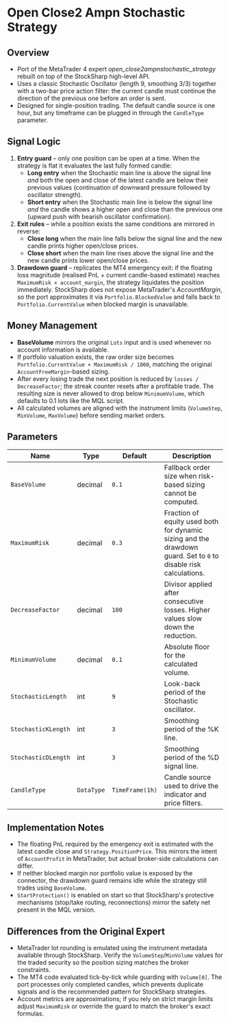 # Open Close2 Ampn Stochastic Strategy

## Overview
- Port of the MetaTrader 4 expert *open_close2ampnstochastic_strategy* rebuilt on top of the StockSharp high-level API.
- Uses a classic Stochastic Oscillator (length 9, smoothing 3/3) together with a two-bar price action filter: the current candle must continue the direction of the previous one before an order is sent.
- Designed for single-position trading. The default candle source is one hour, but any timeframe can be plugged in through the `CandleType` parameter.

## Signal Logic
1. **Entry guard** – only one position can be open at a time. When the strategy is flat it evaluates the last fully formed candle:
   - **Long entry** when the Stochastic main line is above the signal line *and* both the open and close of the latest candle are below their previous values (continuation of downward pressure followed by oscillator strength).
   - **Short entry** when the Stochastic main line is below the signal line *and* the candle shows a higher open and close than the previous one (upward push with bearish oscillator confirmation).
2. **Exit rules** – while a position exists the same conditions are mirrored in reverse:
   - **Close long** when the main line falls below the signal line and the new candle prints higher open/close prices.
   - **Close short** when the main line rises above the signal line and the new candle prints lower open/close prices.
3. **Drawdown guard** – replicates the MT4 emergency exit: if the floating loss magnitude (realised PnL + current candle-based estimate) reaches `MaximumRisk × account_margin`, the strategy liquidates the position immediately. StockSharp does not expose MetaTrader's *AccountMargin*, so the port approximates it via `Portfolio.BlockedValue` and falls back to `Portfolio.CurrentValue` when blocked margin is unavailable.

## Money Management
- **BaseVolume** mirrors the original `Lots` input and is used whenever no account information is available.
- If portfolio valuation exists, the raw order size becomes `Portfolio.CurrentValue × MaximumRisk / 1000`, matching the original `AccountFreeMargin`-based sizing.
- After every losing trade the next position is reduced by `losses / DecreaseFactor`; the streak counter resets after a profitable trade. The resulting size is never allowed to drop below `MinimumVolume`, which defaults to 0.1 lots like the MQL script.
- All calculated volumes are aligned with the instrument limits (`VolumeStep`, `MinVolume`, `MaxVolume`) before sending market orders.

## Parameters
| Name | Type | Default | Description |
| --- | --- | --- | --- |
| `BaseVolume` | decimal | `0.1` | Fallback order size when risk-based sizing cannot be computed. |
| `MaximumRisk` | decimal | `0.3` | Fraction of equity used both for dynamic sizing and the drawdown guard. Set to `0` to disable risk calculations. |
| `DecreaseFactor` | decimal | `100` | Divisor applied after consecutive losses. Higher values slow down the reduction. |
| `MinimumVolume` | decimal | `0.1` | Absolute floor for the calculated volume. |
| `StochasticLength` | int | `9` | Look-back period of the Stochastic oscillator. |
| `StochasticKLength` | int | `3` | Smoothing period of the %K line. |
| `StochasticDLength` | int | `3` | Smoothing period of the %D signal line. |
| `CandleType` | `DataType` | `TimeFrame(1h)` | Candle source used to drive the indicator and price filters. |

## Implementation Notes
- The floating PnL required by the emergency exit is estimated with the latest candle close and `Strategy.PositionPrice`. This mirrors the intent of `AccountProfit` in MetaTrader, but actual broker-side calculations can differ.
- If neither blocked margin nor portfolio value is exposed by the connector, the drawdown guard remains idle while the strategy still trades using `BaseVolume`.
- `StartProtection()` is enabled on start so that StockSharp's protective mechanisms (stop/take routing, reconnections) mirror the safety net present in the MQL version.

## Differences from the Original Expert
- MetaTrader lot rounding is emulated using the instrument metadata available through StockSharp. Verify the `VolumeStep`/`MinVolume` values for the traded security so the position sizing matches the broker constraints.
- The MT4 code evaluated tick-by-tick while guarding with `Volume[0]`. The port processes only completed candles, which prevents duplicate signals and is the recommended pattern for StockSharp strategies.
- Account metrics are approximations; if you rely on strict margin limits adjust `MaximumRisk` or override the guard to match the broker's exact formulas.
